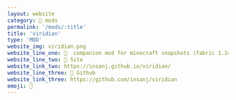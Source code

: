 ```yaml
---
layout: website
category: 👾 mods
permalink: '/mods/:title'
title: 'viridian'
type: 'MOD'
website_img: viridian.png
website_line_one: 🐾  companion mod for minecraft snapshots (fabric 1.14 19w08b)
website_line_two: 🚀 Site
website_link_two: https://insanj.github.io/viridian/
website_line_three: 👾 Github
website_link_three: https://github.com/insanj/viridian
emoji: 🐾
---
```

